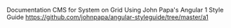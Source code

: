 Documentation CMS for System on Grid
Using John Papa's Angular 1 Style Guide
https://github.com/johnpapa/angular-styleguide/tree/master/a1